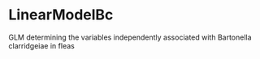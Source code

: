 # LinearModelBc
GLM determining the variables independently associated with Bartonella clarridgeiae in fleas
